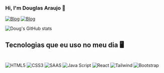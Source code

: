 ### Hi, I'm Douglas Araujo 👋

[![Blog](https://img.shields.io/badge/LinkedIn-0077B5?style=for-the-badge&logo=linkedin&logoColor=white)](https://linkedin.com/in/doug-araujo)
[![Blog](https://img.shields.io/badge/Instagram-E4405F?style=for-the-badge&logo=instagram&logoColor=white)](https://www.instagram.com/dougs.araujo/)

![Doug's GitHub stats](https://github-readme-stats.vercel.app/api?username=Dougsss&show_icons=true&theme=merko)

## Tecnologias que eu uso no meu dia 🖥️

<div style="display: inline_block"><br/>
  <img align="center" alt="HTML5" src="https://img.shields.io/badge/HTML5-E34F26?style=for-the-badge&logo=html5&logoColor=white"/>
  <img align="center" alt="CSS3" src="https://img.shields.io/badge/CSS3-1572B6?style=for-the-badge&logo=css3&logoColor=white"/>
  <img align="center" alt="SAAS" src="https://img.shields.io/badge/Sass-CC6699?style=for-the-badge&logo=sass&logoColor=white"/>
  <img align="center" alt="Java Script" src="https://img.shields.io/badge/JavaScript-F7DF1E?style=for-the-badge&logo=javascript&logoColor=black"/>
  <img align="center" alt="React" src="https://img.shields.io/badge/React-20232A?style=for-the-badge&logo=react&logoColor=61DAFB"/>
  <img align="center" alt="Tailwind" src="https://img.shields.io/badge/Tailwind_CSS-38B2AC?style=for-the-badge&logo=tailwind-css&logoColor=white"/>
  <img align="center" alt="Bootstrap" src="https://img.shields.io/badge/Bootstrap-563D7C?style=for-the-badge&logo=bootstrap&logoColor=white"/>
</div>  
